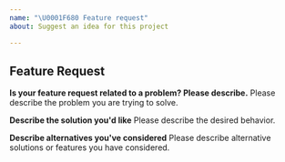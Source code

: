 ```yaml
---
name: "\U0001F680 Feature request"
about: Suggest an idea for this project

---
```


## Feature Request

<!--
Thank you for suggesting an idea to make this project better.
Please fill in as much of the template below as you're able.
-->

**Is your feature request related to a problem? Please describe.**
Please describe the problem you are trying to solve.

**Describe the solution you'd like**
Please describe the desired behavior.

**Describe alternatives you've considered**
Please describe alternative solutions or features you have considered.
